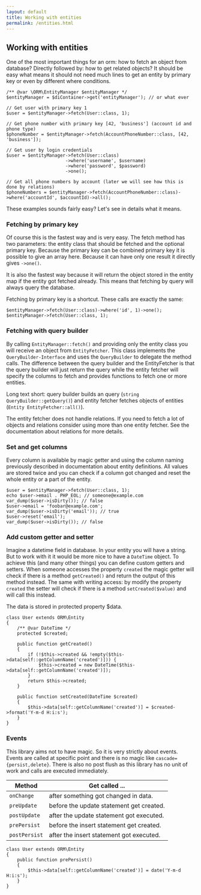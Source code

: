 ```yaml
---
layout: default
title: Working with entities
permalink: /entities.html
---
```

## Working with entities

One of the most important things for an orm: how to fetch an object from database? Directly followed by: how to get
related objects? It should be easy what means it should not need much lines to get an entity by primary key or even by
different where conditions.

```php?start_inline=true
/** @var \ORM\EntityManager $entityManager */
$entityManager = $diContainer->get('entityManager'); // or what ever

// Get user with primary key 1
$user = $entityManager->fetch(User::class, 1);

// Get phone number with primary key [42, 'business'] (account id and phone type)
$phoneNumber = $entityManager->fetch(AccountPhoneNumber::class, [42, 'business']);

// Get user by login credentials
$user = $entityManager->fetch(User::class)
                      ->where('username', $username)
                      ->where('password', $password)
                      ->one();

// Get all phone numbers by account (later we will see how this is done by relations)
$phoneNumbers = $entityManager->fetch(AccountPhoneNumber::class)->where('accountId', $accountId)->all();
```

These examples sounds fairly easy? Let's see in details what it means.

### Fetching by primary key

Of course this is the fastest way and is very easy. The fetch method has two parameters: the entity class that should
be fetched and the optional primary key. Because the primary key can be combined primary key it is possible to give an
array here. Because it can have only one result it directly gives `->one()`.

It is also the fastest way because it will return the object stored in the entity map if the entity got fetched
already. This means that fetching by query will always query the database.

Fetching by primary key is a shortcut. These calls are exactly the same:

```php?start_inline=true
$entityManager->fetch(User::class)->where('id', 1)->one();
$entityManager->fetch(User::class, 1);
```

### Fetching with query builder

By calling `EntityManager::fetch()` and providing only the entity class you will receive an object from 
`EntityFetcher`. This class implements the `QueryBuilder-Interface` and uses the `QueryBuilder` to delegate the method
calls. The difference between the query builder and the EntityFetcher is that the query builder will just return the
query while the entity fetcher will specify the columns to fetch and provides functions to fetch one or more entities.

Long text short: query builder builds an query (`string QueryBuilder::getQuery()`) and entity fetcher fetches objects of 
entities (`Entity EntityFetcher::all()`).

The entity fetcher does not handle relations. If you need to fetch a lot of objects and relations consider using more
than one entity fetcher. See the documentation about relations for more details.

### Set and get columns

Every column is available by magic getter and using the column naming previously described in documentation about
entity definitions. All values are stored twice and you can check if a column got changed and reset the whole entity
or a part of the entity.

```php?start_inline=true
$user = $entityManager->fetch(User::class, 1);
echo $user->email . PHP_EOL; // someone@example.com
var_dump($user->isDirty()); // false
$user->email = 'foobar@example.com';
var_dump($user->isDirty('email')); // true
$user->reset('email');
var_dump($user->isDirty()); // false
```

### Add custom getter and setter

Imagine a datetime field in database. In your entity you will have a string. But to work with it it would be more nice
to have a `DateTime` object. To achieve this (and many other things) you can define custom getters and setters. When
someone accesses the property `created` the magic getter will check if there is a method `getCreated()` and return the
output of this method instead. The same with writing access: by modify the property `created` the setter will check
if there is a method `setCreated($value)` and will call this instead.

The data is stored in protected property $data.
 
```php?start_inline=true
class User extends ORM\Entity
{
    /** @var DateTime */
    protected $created;
    
    public function getCreated()
    {
        if (!$this->created && !empty($this->data[self::getColumnName('created')])) {
            $this->created = new DateTime($this->data[self::getColumnName('created')]);
        }
        return $this->created;
    }
    
    public function setCreated(DateTime $created)
    {
        $this->data[self::getColumnName('created')] = $created->format('Y-m-d H:i:s');
    }
}
```

### Events

This library aims not to have magic. So it is very strictly about events. Events are called at specific point and there
is no magic like `cascade={persist,delete}`. There is also no post flush as this library has no unit of work and calls
are executed immediately.

| Method        | Get called ...                           |
|---------------|------------------------------------------|
| `onChange`    | after something got changed in data.     |
| `preUpdate`   | before the update statement get created. |
| `postUpdate`  | after the update statement got executed. |
| `prePersist`  | before the insert statement get created. |
| `postPersist` | after the insert statement got executed. |

```php?start_inline=true
class User extends ORM\Entity
{
    public function prePersist()
    {
        $this->data[self::getColumnName('created')] = date('Y-m-d H:i:s');
    }
}
```
